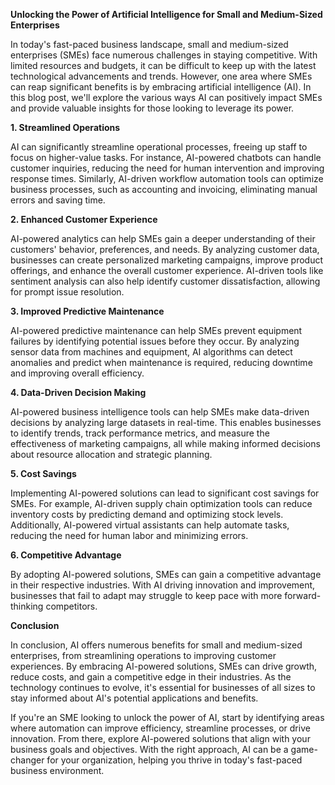 **Unlocking the Power of Artificial Intelligence for Small and Medium-Sized Enterprises**

In today's fast-paced business landscape, small and medium-sized enterprises (SMEs) face numerous challenges in staying competitive. With limited resources and budgets, it can be difficult to keep up with the latest technological advancements and trends. However, one area where SMEs can reap significant benefits is by embracing artificial intelligence (AI). In this blog post, we'll explore the various ways AI can positively impact SMEs and provide valuable insights for those looking to leverage its power.

**1. Streamlined Operations**

AI can significantly streamline operational processes, freeing up staff to focus on higher-value tasks. For instance, AI-powered chatbots can handle customer inquiries, reducing the need for human intervention and improving response times. Similarly, AI-driven workflow automation tools can optimize business processes, such as accounting and invoicing, eliminating manual errors and saving time.

**2. Enhanced Customer Experience**

AI-powered analytics can help SMEs gain a deeper understanding of their customers' behavior, preferences, and needs. By analyzing customer data, businesses can create personalized marketing campaigns, improve product offerings, and enhance the overall customer experience. AI-driven tools like sentiment analysis can also help identify customer dissatisfaction, allowing for prompt issue resolution.

**3. Improved Predictive Maintenance**

AI-powered predictive maintenance can help SMEs prevent equipment failures by identifying potential issues before they occur. By analyzing sensor data from machines and equipment, AI algorithms can detect anomalies and predict when maintenance is required, reducing downtime and improving overall efficiency.

**4. Data-Driven Decision Making**

AI-powered business intelligence tools can help SMEs make data-driven decisions by analyzing large datasets in real-time. This enables businesses to identify trends, track performance metrics, and measure the effectiveness of marketing campaigns, all while making informed decisions about resource allocation and strategic planning.

**5. Cost Savings**

Implementing AI-powered solutions can lead to significant cost savings for SMEs. For example, AI-driven supply chain optimization tools can reduce inventory costs by predicting demand and optimizing stock levels. Additionally, AI-powered virtual assistants can help automate tasks, reducing the need for human labor and minimizing errors.

**6. Competitive Advantage**

By adopting AI-powered solutions, SMEs can gain a competitive advantage in their respective industries. With AI driving innovation and improvement, businesses that fail to adapt may struggle to keep pace with more forward-thinking competitors.

**Conclusion**

In conclusion, AI offers numerous benefits for small and medium-sized enterprises, from streamlining operations to improving customer experiences. By embracing AI-powered solutions, SMEs can drive growth, reduce costs, and gain a competitive edge in their industries. As the technology continues to evolve, it's essential for businesses of all sizes to stay informed about AI's potential applications and benefits.

If you're an SME looking to unlock the power of AI, start by identifying areas where automation can improve efficiency, streamline processes, or drive innovation. From there, explore AI-powered solutions that align with your business goals and objectives. With the right approach, AI can be a game-changer for your organization, helping you thrive in today's fast-paced business environment.